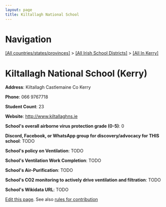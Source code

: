 ```yaml
---
layout: page
title: Kiltallagh National School
---
```

# Navigation

[[All countries/states/provinces]](../../..) > [[All Irish School Districts]](../..) > [[All In Kerry]](..)

# Kiltallagh National School (Kerry)

**Address**: Kiltallagh Castlemaine Co Kerry

**Phone**: 066 9767718

**Student Count**: 23

**Website**: <http://www.kiltallaghns.ie>

**School's overall airborne virus protection grade (0-5)**: 0

**Discord, Facebook, or WhatsApp group for discovery/advocacy for THIS school**: TODO

**School's policy on Ventilation**: TODO

**School's Ventilation Work Completion**: TODO

**School's Air-Purification**: TODO

**School's CO2 monitoring to actively drive ventilation and filtration**: TODO

**School's Wikidata URL**: TODO


[Edit this page](https://github.com/ventilate-schools/Ireland/edit/main/./Kerry/Kiltallagh_National_School.md). See also [rules for contribution](../../../contribution-rules/)